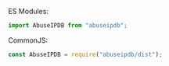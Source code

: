 ES Modules:
```javascript
import AbuseIPDB from "abuseipdb";
```

CommonJS:
```javascript
const AbuseIPDB = require("abuseipdb/dist");
```
